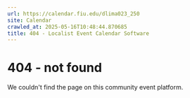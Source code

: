 ```yaml
---
url: https://calendar.fiu.edu/dlima023_250
site: Calendar
crawled_at: 2025-05-16T10:48:44.870685
title: 404 - Localist Event Calendar Software
---
```


# 404 - not found
We couldn't find the page on this community event platform.
